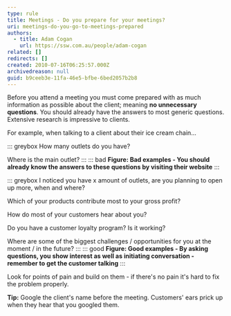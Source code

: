 ```yaml
---
type: rule
title: Meetings - Do you prepare for your meetings?
uri: meetings-do-you-go-to-meetings-prepared
authors: 
  - title: Adam Cogan
    url: https://ssw.com.au/people/adam-cogan
related: []
redirects: []
created: 2010-07-16T06:25:57.000Z
archivedreason: null
guid: b9ceeb3e-11fa-46e5-bfbe-6bed2057b2b8
---
```


Before you attend a meeting you must come prepared with as much information as possible about the client; meaning **no unnecessary questions**. You should already have the answers to most generic questions. Extensive research is impressive to clients.  

<!--endintro-->

For example, when talking to a client about their ice cream chain...

::: greybox
How many outlets do you have?

Where is the main outlet?
:::
::: bad
**Figure: Bad examples - You should already know the answers to these questions by visiting their website**
:::

::: greybox
I noticed you have x amount of outlets, are you planning to open up more, when and where?

Which of your products contribute most to your gross profit?

How do most of your customers hear about you?

Do you have a customer loyalty program? Is it working?

Where are some of the biggest challenges / opportunities for you at the moment / in the future?
:::
::: good
**Figure: Good examples - By asking questions, you show interest as well as initiating conversation - remember to get the customer talking**
:::

Look for points of pain and build on them - if there's no pain it's hard to fix the problem properly.

**Tip:** Google the client's name before the meeting. Customers' ears prick up when they hear that you googled them.
